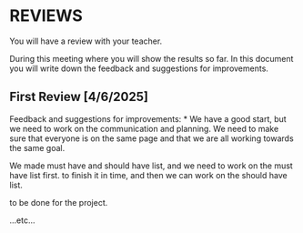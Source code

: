 # REVIEWS
You will have a review with your teacher.

During this meeting where you will show the results so far.
In this document you will write down the feedback and suggestions for improvements.

## First Review [4/6/2025]
Feedback and suggestions for improvements:
*
We have a good start, but we need to work on the communication and planning.
We need to make sure that everyone is on the same page and that we are all working towards the same goal.

We made must have and should have list, and we need to work on the must have list first.
to finish it in time, and then we can work on the should have list.

to be done for the project.

...etc...
